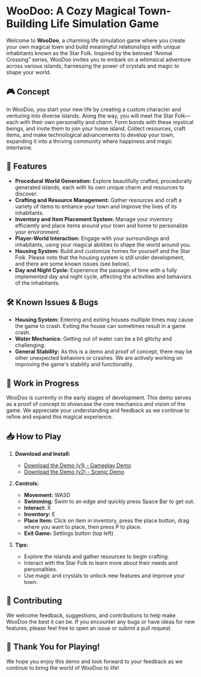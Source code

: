 # WooDoo: A Cozy Magical Town-Building Life Simulation Game

Welcome to **WooDoo**, a charming life simulation game where you create your own magical town and build meaningful relationships with unique inhabitants known as the Star Folk. Inspired by the beloved “Animal Crossing” series, WooDoo invites you to embark on a whimsical adventure across various islands, harnessing the power of crystals and magic to shape your world.

## 🎮 **Concept**

In WooDoo, you start your new life by creating a custom character and venturing into diverse islands. Along the way, you will meet the Star Folk—each with their own personality and charm. Form bonds with these mystical beings, and invite them to join your home island. Collect resources, craft items, and make technological advancements to develop your town, expanding it into a thriving community where happiness and magic intertwine.

## 🌟 **Features**

- **Procedural World Generation:** Explore beautifully crafted, procedurally generated islands, each with its own unique charm and resources to discover.
- **Crafting and Resource Management:** Gather resources and craft a variety of items to enhance your town and improve the lives of its inhabitants.
- **Inventory and Item Placement System:** Manage your inventory efficiently and place items around your town and home to personalize your environment.
- **Player-World Interaction:** Engage with your surroundings and inhabitants, using your magical abilities to shape the world around you.
- **Housing System:** Build and customize homes for yourself and the Star Folk. Please note that the housing system is still under development, and there are some known issues (see below).
- **Day and Night Cycle:** Experience the passage of time with a fully implemented day and night cycle, affecting the activities and behaviors of the inhabitants.

## 🛠️ **Known Issues & Bugs**

- **Housing System:** Entering and exiting houses multiple times may cause the game to crash. Exiting the house can sometimes result in a game crash.
- **Water Mechanics:** Getting out of water can be a bit glitchy and challenging.
- **General Stability:** As this is a demo and proof of concept, there may be other unexpected behaviors or crashes. We are actively working on improving the game's stability and functionality.

## 🚧 **Work in Progress**

WooDoo is currently in the early stages of development. This demo serves as a proof of concept to showcase the core mechanics and vision of the game. We appreciate your understanding and feedback as we continue to refine and expand this magical experience.

## 📥 **How to Play**

1. **Download and Install:**
   - [Download the Demo (v1) - Gameplay Demo](https://toxicteddie.com/Demos/WooDoo/)
   - [Download the Demo (v2) - Scenic Demo](https://toxicteddie.com/Demos/WooDoo/)

2. **Controls:**
   - **Movement:** WASD
   - **Swimming:** Swim to an edge and quickly press Space Bar to get out.
   - **Interact:** X
   - **Inventory:** E
   - **Place Item:** Click on item in inventory, press the place button, drag where you want to place, then press P to place.
   - **Exit Game:** Settings button (top left)

3. **Tips:**
   - Explore the islands and gather resources to begin crafting.
   - Interact with the Star Folk to learn more about their needs and personalities.
   - Use magic and crystals to unlock new features and improve your town.

## 🤝 **Contributing**

We welcome feedback, suggestions, and contributions to help make WooDoo the best it can be. If you encounter any bugs or have ideas for new features, please feel free to open an issue or submit a pull request.

## 🎉 **Thank You for Playing!**

We hope you enjoy this demo and look forward to your feedback as we continue to bring the world of WooDoo to life!
